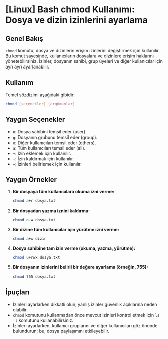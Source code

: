 # [Linux] Bash chmod Kullanımı: Dosya ve dizin izinlerini ayarlama

## Genel Bakış
`chmod` komutu, dosya ve dizinlerin erişim izinlerini değiştirmek için kullanılır. Bu komut sayesinde, kullanıcıların dosyalara ve dizinlere erişim haklarını yönetebilirsiniz. İzinler, dosyanın sahibi, grup üyeleri ve diğer kullanıcılar için ayrı ayrı ayarlanabilir.

## Kullanım
Temel sözdizimi aşağıdaki gibidir:

```bash
chmod [seçenekler] [argümanlar]
```

## Yaygın Seçenekler
- `u`: Dosya sahibini temsil eder (user).
- `g`: Dosyanın grubunu temsil eder (group).
- `o`: Diğer kullanıcıları temsil eder (others).
- `a`: Tüm kullanıcıları temsil eder (all).
- `+`: İzin eklemek için kullanılır.
- `-`: İzin kaldırmak için kullanılır.
- `=`: İzinleri belirlemek için kullanılır.

## Yaygın Örnekler
1. **Bir dosyaya tüm kullanıcılara okuma izni verme:**
   ```bash
   chmod a+r dosya.txt
   ```

2. **Bir dosyadan yazma iznini kaldırma:**
   ```bash
   chmod o-w dosya.txt
   ```

3. **Bir dizine tüm kullanıcılar için yürütme izni verme:**
   ```bash
   chmod a+x dizin
   ```

4. **Dosya sahibine tam izin verme (okuma, yazma, yürütme):**
   ```bash
   chmod u+rwx dosya.txt
   ```

5. **Bir dosyanın izinlerini belirli bir değere ayarlama (örneğin, 755):**
   ```bash
   chmod 755 dosya.txt
   ```

## İpuçları
- İzinleri ayarlarken dikkatli olun; yanlış izinler güvenlik açıklarına neden olabilir.
- `chmod` komutunu kullanmadan önce mevcut izinleri kontrol etmek için `ls -l` komutunu kullanabilirsiniz.
- İzinleri ayarlarken, kullanıcı gruplarını ve diğer kullanıcıları göz önünde bulundurun; bu, dosya paylaşımını etkileyebilir.